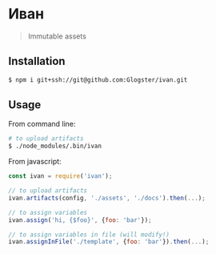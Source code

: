 # Иван

> Immutable assets

## Installation

```bash
$ npm i git+ssh://git@github.com:Glogster/ivan.git
```

## Usage

From command line:

```bash
# to upload artifacts
$ ./node_modules/.bin/ivan
```

From javascript:

```javascript
const ivan = require('ivan');

// to upload artifacts
ivan.artifacts(config, './assets', './docs').then(...);

// to assign variables
ivan.assign('hi, {$foo}', {foo: 'bar'});

// to assign variables in file (will modify!)
ivan.assignInFile('./template', {foo: 'bar'}).then(...);
```

